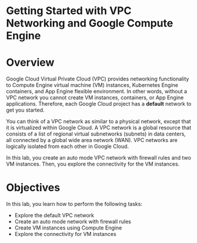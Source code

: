 # Getting Started with VPC Networking and Google Compute Engine

# **Overview**

Google Cloud Virtual Private Cloud (VPC) provides networking functionality to Compute Engine virtual machine (VM) instances, Kubernetes Engine containers, and App Engine flexible environment. In other words, without a VPC network you cannot create VM instances, containers, or App Engine applications. Therefore, each Google Cloud project has a **default** network to get you started.

You can think of a VPC network as similar to a physical network, except that it is virtualized within Google Cloud. A VPC network is a global resource that consists of a list of regional virtual subnetworks (subnets) in data centers, all connected by a global wide area network (WAN). VPC networks are logically isolated from each other in Google Cloud.

In this lab, you create an auto mode VPC network with firewall rules and two VM instances. Then, you explore the connectivity for the VM instances.

# Objectives

In this lab, you learn how to perform the following tasks:

- Explore the default VPC network
- Create an auto mode network with firewall rules
- Create VM instances using Compute Engine
- Explore the connectivity for VM instances